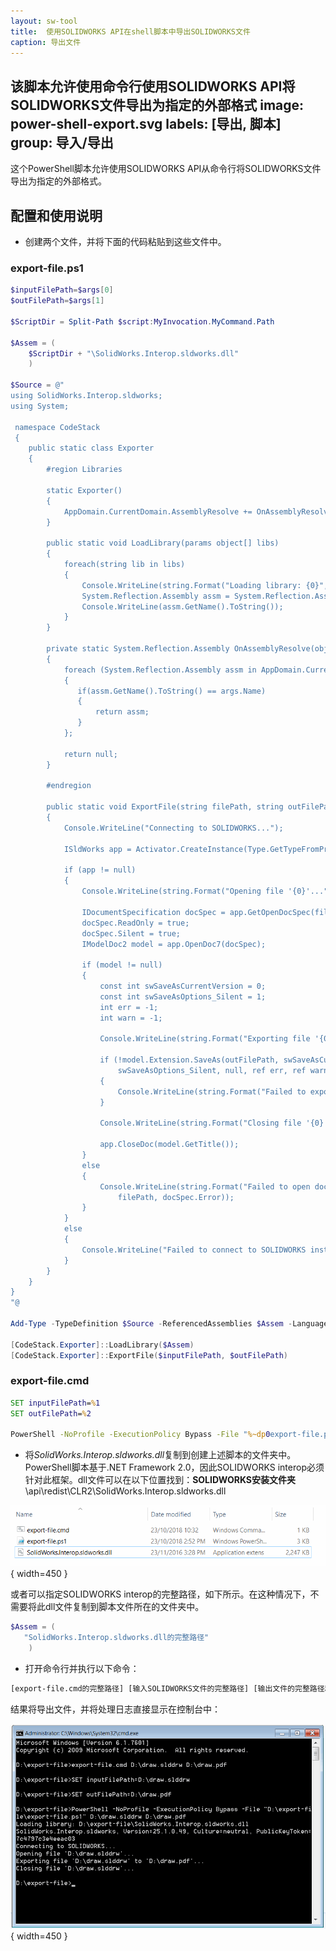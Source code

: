 ```yaml
---
layout: sw-tool
title:  使用SOLIDWORKS API在shell脚本中导出SOLIDWORKS文件
caption: 导出文件
---
```

 该脚本允许使用命令行使用SOLIDWORKS API将SOLIDWORKS文件导出为指定的外部格式
image: power-shell-export.svg
labels: [导出, 脚本]
group: 导入/导出
---

这个PowerShell脚本允许使用SOLIDWORKS API从命令行将SOLIDWORKS文件导出为指定的外部格式。

## 配置和使用说明

* 创建两个文件，并将下面的代码粘贴到这些文件中。

### export-file.ps1
~~~ ps1
$inputFilePath=$args[0]
$outFilePath=$args[1]

$ScriptDir = Split-Path $script:MyInvocation.MyCommand.Path

$Assem = ( 
    $ScriptDir + "\SolidWorks.Interop.sldworks.dll"
    ) 
    
$Source = @"
using SolidWorks.Interop.sldworks;
using System;

 namespace CodeStack
 {
    public static class Exporter
    {
        #region Libraries
        
        static Exporter()
        {
            AppDomain.CurrentDomain.AssemblyResolve += OnAssemblyResolve;
        }

        public static void LoadLibrary(params object[] libs)
        {
            foreach(string lib in libs)
            {
                Console.WriteLine(string.Format("Loading library: {0}", lib));
                System.Reflection.Assembly assm = System.Reflection.Assembly.LoadFrom(lib);
                Console.WriteLine(assm.GetName().ToString());
            }
        }
        
        private static System.Reflection.Assembly OnAssemblyResolve(object sender, ResolveEventArgs args)
        {
            foreach (System.Reflection.Assembly assm in AppDomain.CurrentDomain.GetAssemblies())
            {
               if(assm.GetName().ToString() == args.Name)
               {
                   return assm;
               }
            };
            
            return null;
        }
        
        #endregion
        
        public static void ExportFile(string filePath, string outFilePath)
        {
            Console.WriteLine("Connecting to SOLIDWORKS...");

            ISldWorks app = Activator.CreateInstance(Type.GetTypeFromProgID("SldWorks.Application")) as ISldWorks;

            if (app != null)
            {
                Console.WriteLine(string.Format("Opening file '{0}'...", filePath));

                IDocumentSpecification docSpec = app.GetOpenDocSpec(filePath) as IDocumentSpecification;
                docSpec.ReadOnly = true;
                docSpec.Silent = true;
                IModelDoc2 model = app.OpenDoc7(docSpec);

                if (model != null)
                {
                    const int swSaveAsCurrentVersion = 0;
                    const int swSaveAsOptions_Silent = 1;
                    int err = -1;
                    int warn = -1;

                    Console.WriteLine(string.Format("Exporting file '{0}' to '{1}'...", filePath, outFilePath));

                    if (!model.Extension.SaveAs(outFilePath, swSaveAsCurrentVersion,
                        swSaveAsOptions_Silent, null, ref err, ref warn))
                    {
                        Console.WriteLine(string.Format("Failed to export '{0}' to '{1}'. Error code: {2}", filePath, outFilePath, err));
                    }

                    Console.WriteLine(string.Format("Closing file '{0}'...", filePath));

                    app.CloseDoc(model.GetTitle());
                }
                else
                {
                    Console.WriteLine(string.Format("Failed to open document: '{0}'. Error code: {1}",
                        filePath, docSpec.Error));
                }
            }
            else
            {
                Console.WriteLine("Failed to connect to SOLIDWORKS instance");
            }
        }
    }
}
"@
 
Add-Type -TypeDefinition $Source -ReferencedAssemblies $Assem -Language CSharp
 
[CodeStack.Exporter]::LoadLibrary($Assem)
[CodeStack.Exporter]::ExportFile($inputFilePath, $outFilePath)
~~~

### export-file.cmd
~~~ cmd
SET inputFilePath=%1
SET outFilePath=%2

PowerShell -NoProfile -ExecutionPolicy Bypass -File "%~dp0export-file.ps1" %inputFilePath% %outFilePath%
~~~

* 将*SolidWorks.Interop.sldworks.dll*复制到创建上述脚本的文件夹中。PowerShell脚本基于.NET Framework 2.0，因此SOLIDWORKS interop必须针对此框架。dll文件可以在以下位置找到：**SOLIDWORKS安装文件夹**\api\redist\CLR2\SolidWorks.Interop.sldworks.dll

![文件夹中的脚本数据文件](script-folder.png){ width=450 }

或者可以指定SOLIDWORKS interop的完整路径，如下所示。在这种情况下，不需要将此dll文件复制到脚本文件所在的文件夹中。

~~~ ps1
$Assem = ( 
   "SolidWorks.Interop.sldworks.dll的完整路径"
    ) 
~~~

* 打开命令行并执行以下命令：

~~~ bat
[export-file.cmd的完整路径] [输入SOLIDWORKS文件的完整路径] [输出文件的完整路径和扩展名]
~~~

结果将导出文件，并将处理日志直接显示在控制台中：

![在控制台中显示导出进度和结果的消息](export-file-result-console.png){ width=450 }